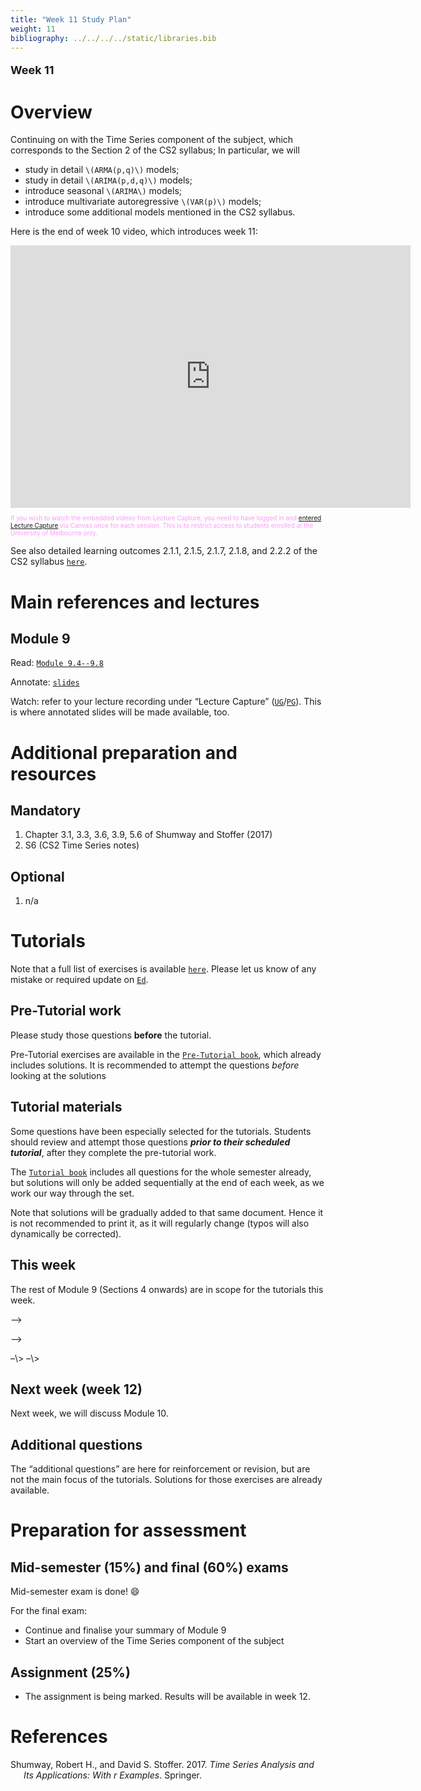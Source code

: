 ```yaml
---
title: "Week 11 Study Plan"
weight: 11
bibliography: ../../../../static/libraries.bib
---
```


<p style="font-size:18px;font-weight:bold;">
Week 11
</p>

# Overview

<!-- This week, we will cover the following topics: -->

Continuing on with the Time Series component of the subject, which corresponds to the Section 2 of the CS2 syllabus; In particular, we will

- study in detail `\(ARMA(p,q)\)` models;
- study in detail `\(ARIMA(p,d,q)\)` models;
- introduce seasonal `\(ARIMA\)` models;
- introduce multivariate autoregressive `\(VAR(p)\)` models;
- introduce some additional models mentioned in the CS2 syllabus.

Here is the end of week 10 video, which introduces week 11:

<iframe height="420" width="640" allowfullscreen frameborder="0" src="https://echo360.net.au/media/ad96f3ac-3de8-4d41-bf33-519258935523/public?autoplay=false&amp;automute=false">
</iframe>
<p style="font-size:10px;color: rgb(252, 156, 249);">
If you wish to watch the embedded videos from Lecture Capture, you need to have logged in and <a href="https://canvas.lms.unimelb.edu.au/courses/150864/external_tools/701">entered Lecture Capture</a> via Canvas once for each session. This is to restrict access to students enrolled at the University of Melbourne only.
</p>

See also detailed learning outcomes 2.1.1, 2.1.5, 2.1.7, 2.1.8, and 2.2.2 of the CS2 syllabus [`here`](../../0-subject-guide/SILO).

# Main references and lectures

## Module 9

Read: [`Module 9.4--9.8`](../../1-time-series/m9-time-series-models/)

Annotate: [`slides`](../../../output/23-GIM-M9-lec.pdf)
<!-- [``annotated slides``](../../../output/22-GIM-M1-lec_a.pdf) -->

Watch: refer to your lecture recording under “Lecture Capture” ([`UG`](https://canvas.lms.unimelb.edu.au/courses/150824/external_tools/701)/[`PG`](https://canvas.lms.unimelb.edu.au/courses/150864/external_tools/701)). This is where annotated slides will be made available, too.

# Additional preparation and resources

## Mandatory

1.  Chapter 3.1, 3.3, 3.6, 3.9, 5.6 of Shumway and Stoffer (2017)
2.  S6 (CS2 Time Series notes)

## Optional

1.  n/a

# Tutorials

Note that a full list of exercises is available [`here`](https://canvas.lms.unimelb.edu.au/courses/173733/modules/items/4466801). Please let us know of any mistake or required update on [`Ed`](https://canvas.lms.unimelb.edu.au/courses/173733/external_tools/5601?display=borderless).

## Pre-Tutorial work

Please study those questions **before** the tutorial.

Pre-Tutorial exercises are available in the [`Pre-Tutorial book`](https://canvas.lms.unimelb.edu.au/courses/173733/modules/items/4464391), which already includes solutions. It is recommended to attempt the questions *before* looking at the solutions

## Tutorial materials

Some questions have been especially selected for the tutorials. Students should review and attempt those questions ***prior to their scheduled tutorial***, after they complete the pre-tutorial work.

The [`Tutorial book`](https://canvas.lms.unimelb.edu.au/courses/173733/modules/items/4464392) includes all questions for the whole semester already, but solutions will only be added sequentially at the end of each week, as we work our way through the set.

Note that solutions will be gradually added to that same document. Hence it is not recommended to print it, as it will regularly change (typos will also dynamically be corrected).

## This week

The rest of Module 9 (Sections 4 onwards) are in scope for the tutorials this week.

<!-- Here is the recording available for Week 11 from William: -->
<!--  -->
<!-- <iframe height="420" width="640" allowfullscreen frameborder=0 src="https://echo360.net.au/media/93b90428-9e02-44bc-9e22-52e5ff1f531e/public?autoplay=false&automute=false"></iframe> -->
<!--  -->
<!-- <!-- Here is the recording available for Week 10 from Eric: -->

–\>

<!-- <!--  -->

–\>
<!-- <!-- <iframe height="420" width="640" allowfullscreen frameborder=0 src="https://echo360.net.au/media/cc061437-f56e-481d-8194-48a0c88b80e3/public?autoplay=false&automute=false"></iframe> --> –\>
<!-- <!--  --> –\>

<!-- <p style="font-size:10px;color: rgb(252, 156, 249);"> If you wish to watch the embedded videos from Lecture Capture, you need to have logged in and <a href="https://canvas.lms.unimelb.edu.au/courses/145406/external_tools/701">entered Lecture Capture</a> via Canvas once for each session. This is to restrict access to students enrolled at the University of Melbourne only. </p> -->

## Next week (week 12)

Next week, we will discuss Module 10.

## Additional questions

The “additional questions” are here for reinforcement or revision, but are not the main focus of the tutorials. Solutions for those exercises are already available.

# Preparation for assessment

## Mid-semester (15%) and final (60%) exams

<!-- install.packages("devtools") -->
<!-- devtools::install_github("hadley/emo") -->

Mid-semester exam is done! 😄

For the final exam:

- Continue and finalise your summary of Module 9
- Start an overview of the Time Series component of the subject

## Assignment (25%)

- The assignment is being marked. Results will be available in week 12.

# References

<div id="refs" class="references csl-bib-body hanging-indent">

<div id="ref-ShSt17" class="csl-entry">

Shumway, Robert H., and David S. Stoffer. 2017. *Time Series Analysis and Its Applications: With r Examples*. Springer.

</div>

</div>
